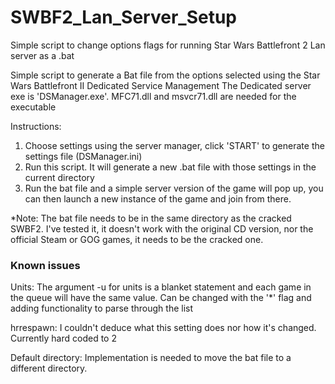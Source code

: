 # SWBF2_Lan_Server_Setup
Simple script to change options flags for running Star Wars Battlefront 2 Lan server as a .bat

Simple script to generate a Bat file from the options selected using the Star Wars Battlefront II Dedicated Service Management
The Dedicated server exe is 'DSManager.exe'. MFC71.dll and msvcr71.dll are needed for the executable

Instructions:
1. Choose settings using the server manager, click 'START' to generate the settings file (DSManager.ini)
2. Run this script. It will generate a new .bat file with those settings in the current directory
3. Run the bat file and a simple server version of the game will pop up, you can then launch a new instance
of the game and join from there.

*Note: The bat file needs to be in the same directory as the cracked SWBF2. I've tested it, it doesn't
 work with the original CD version, nor the official Steam or GOG games, it needs to be the cracked one.

### Known issues ###
Units: The argument -u for units is a blanket statement and each game in the queue will have the
        same value. Can be changed with the '*' flag and adding functionality to parse through the list

hrrespawn: I couldn't deduce what this setting does nor how it's changed. Currently hard coded to 2

Default directory: Implementation is needed to move the bat file to a different directory.

